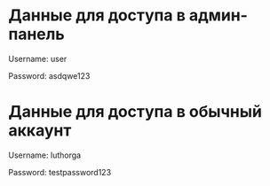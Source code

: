 # Данные для доступа в админ-панель
Username: user

Password: asdqwe123

# Данные для доступа в обычный аккаунт
Username: luthorga

Password: testpassword123
